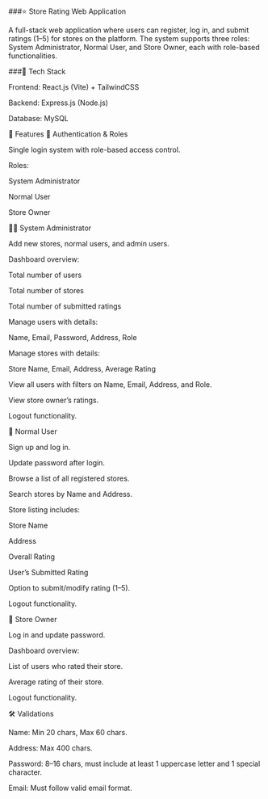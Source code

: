 ###⭐ Store Rating Web Application

A full-stack web application where users can register, log in, and submit ratings (1–5) for stores on the platform. The system supports three roles: System Administrator, Normal User, and Store Owner, each with role-based functionalities.

###🚀 Tech Stack

Frontend: React.js (Vite) + TailwindCSS

Backend: Express.js (Node.js)

Database: MySQL

📌 Features
🔑 Authentication & Roles

Single login system with role-based access control.

Roles:

System Administrator

Normal User

Store Owner

👨‍💻 System Administrator

Add new stores, normal users, and admin users.

Dashboard overview:

Total number of users

Total number of stores

Total number of submitted ratings

Manage users with details:

Name, Email, Password, Address, Role

Manage stores with details:

Store Name, Email, Address, Average Rating

View all users with filters on Name, Email, Address, and Role.

View store owner’s ratings.

Logout functionality.

👤 Normal User

Sign up and log in.

Update password after login.

Browse a list of all registered stores.

Search stores by Name and Address.

Store listing includes:

Store Name

Address

Overall Rating

User’s Submitted Rating

Option to submit/modify rating (1–5).

Logout functionality.

🏪 Store Owner

Log in and update password.

Dashboard overview:

List of users who rated their store.

Average rating of their store.

Logout functionality.

🛠️ Validations

Name: Min 20 chars, Max 60 chars.

Address: Max 400 chars.

Password: 8–16 chars, must include at least 1 uppercase letter and 1 special character.

Email: Must follow valid email format.
